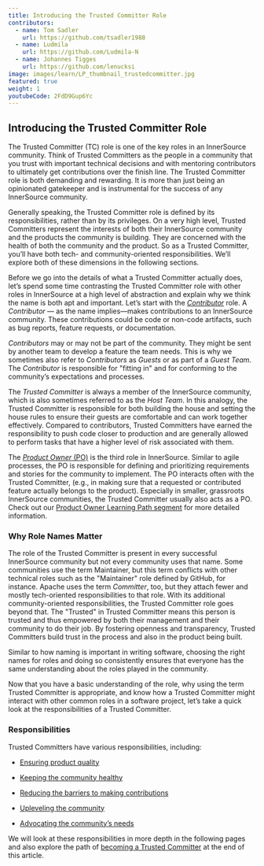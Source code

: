 ```yaml
---
title: Introducing the Trusted Committer Role
contributors:
  - name: Tom Sadler
    url: https://github.com/tsadler1988
  - name: Ludmila
    url: https://github.com/Ludmila-N
  - name: Johannes Tigges
    url: https://github.com/lenucksi
image: images/learn/LP_thumbnail_trustedcommitter.jpg
featured: true
weight: 1
youtubeCode: 2FdD9Gup6Yc
---
```

<div class="sect1 pagenumrestart">
<h2 id="_introducing_the_trusted_committer_role">Introducing the Trusted Committer Role</h2>
<div class="sectionbody">
<div class="paragraph">
<p>The Trusted Committer (TC) role is one of the key roles in an
InnerSource community. Think of Trusted Committers as the people in a community that
you trust with important technical decisions and with mentoring
contributors to ultimately get contributions over the finish line.
The Trusted Committer role is both demanding and rewarding. It is
more than just being an opinionated gatekeeper and is instrumental for
the success of any InnerSource community.</p>
</div>
<div class="paragraph">
<p>Generally speaking, the Trusted Committer role is defined by its responsibilities,
rather than by its privileges. On a very high level, Trusted Committers represent the
interests of both their InnerSource community and the products the
community is building. They are concerned with the health of both the
community and the product. So as a Trusted Committer, you’ll have both
tech- and community-oriented responsibilities. We’ll explore both of these
dimensions in the following sections.</p>
</div>
<div class="paragraph">
<p>Before we go into the details of what a Trusted Committer actually does, let’s spend
some time contrasting the Trusted Committer role with other roles in InnerSource at a
high level of abstraction and explain why we think the name is both apt
and important. Let’s start with the <a href="https://innersourcecommons.org/resources/learningpath/contributor/index"><em>Contributor</em></a> role. A
<em>Contributor</em> — as the name implies—makes contributions to an InnerSource
community. These contributions could be code or non-code artifacts, such
as bug reports, feature requests, or documentation.</p>
</div>
<div class="paragraph">
<p><em>Contributors</em> may or may not be part of the community. They might
be sent by another team to develop a feature the team needs. This
is why we sometimes also refer to <em>Contributors</em> as <em>Guests</em> or as
part of a <em>Guest Team</em>. The <em>Contributor</em> is responsible for "fitting
in" and for conforming to the community’s expectations and processes.</p>
</div>
<div class="paragraph">
<p>The <em>Trusted Committer</em> is always a member of the InnerSource community,
which is also sometimes referred to as the <em>Host Team</em>. In this analogy,
the Trusted Committer is responsible for both building the house and setting the house
rules to ensure their guests are comfortable and can work together
effectively. Compared to contributors, Trusted Committers have earned the
responsibility to push code closer to production and are generally
allowed to perform tasks that have a higher level of risk associated
with them.</p>
</div>
<div class="paragraph">
<p>The <a href="https://innersourcecommons.org/resources/learningpath/product-owner/index"><em>Product Owner</em> (PO)</a> is the third role in InnerSource. Similar to
agile processes, the PO is responsible for defining and prioritizing
requirements and stories for the community to implement. The PO
interacts often with the Trusted Committer, (e.g., in making sure that a requested or
contributed feature actually belongs to the product). Especially in
smaller, grassroots InnerSource communities, the Trusted Committer usually also
acts as a PO. Check out our <a href="https://innersourcecommons.org/resources/learningpath/product-owner/index">Product Owner Learning Path segment</a>
for more detailed information.</p>
</div>
<div class="sect2">
<h3 id="_why_role_names_matter">Why Role Names Matter</h3>
<div class="paragraph">
<p>The role of the Trusted Committer is present in every successful InnerSource community
but not every community uses that name. Some communities use the term
Maintainer, but this term conflicts with other technical roles such as the
"Maintainer" role defined by GitHub, for instance. Apache uses the term
<em>Committer</em>, too, but they attach fewer and mostly tech-oriented
responsibilities to that role. With its additional community-oriented responsibilities,
the Trusted Committer role goes beyond that. The "Trusted" in Trusted Committer
means this person is trusted and thus empowered by both their
management and their community to do their job. By fostering openness
and transparency, Trusted Committers build trust in the process and also in the product
being built.</p>
</div>
<div class="paragraph">
<p>Similar to how naming is important in writing software, choosing the right names for roles and
doing so consistently ensures that everyone has the same understanding about the roles played in the community.</p>
</div>
<div class="paragraph">
<p>Now that you have a basic understanding of the role, why using the
term Trusted Committer is appropriate, and know how a Trusted Committer
might interact with other common roles in a software project, let&#8217;s take
a quick look at the responsibilities of a Trusted Committer.</p>
</div>
</div>
<div class="sect2">
<h3 id="_responsibilities">Responsibilities</h3>
<div class="paragraph">
<p>Trusted Committers have various responsibilities, including:</p>
</div>
<div class="ulist">
<ul>
<li>
<p><a href="https://innersourcecommons.org/resources/learningpath/trusted-committer/02/">Ensuring product quality</a></p>
</li>
<li>
<p><a href="https://innersourcecommons.org/resources/learningpath/trusted-committer/03/">Keeping the community healthy</a></p>
</li>
<li>
<p><a href="https://innersourcecommons.org/resources/learningpath/trusted-committer/05/">Reducing the barriers to making contributions</a></p>
</li>
<li>
<p><a href="https://innersourcecommons.org/resources/learningpath/trusted-committer/04/">Upleveling the community</a></p>
</li>
<li>
<p><a href="https://innersourcecommons.org/resources/learningpath/trusted-committer/06/">Advocating the community&#8217;s needs</a></p>
</li>
</ul>
</div>
<div class="paragraph">
<p>We will look at these responsibilities in more depth in the following pages and also explore the path of <a href="https://innersourcecommons.org/resources/learningpath/trusted-committer/07/">becoming a Trusted Committer</a> at the end of this article.</p>
</div>
</div>
</div>
</div>
<!--- This file autogenerated from https://github.com/InnerSourceCommons/InnerSourceLearningPath/blob/master/scripts/generate_new_site_learning_path_markdown.js -->